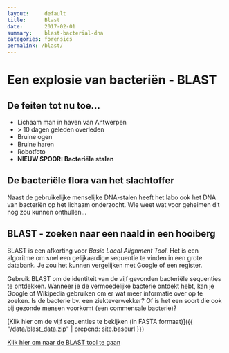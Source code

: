 ```yaml
---
layout:     default
title:      Blast
date:       2017-02-01
summary:    blast-bacterial-dna
categories: forensics
permalink: /blast/
---
```


# Een explosie van bacteriën - BLAST

## De feiten tot nu toe...

- Lichaam man in haven van Antwerpen
- \> 10 dagen geleden overleden
- Bruine ogen
- Bruine haren
- Robotfoto
- **NIEUW SPOOR: Bacteriële stalen**


## De bacteriële flora van het slachtoffer

Naast de gebruikelijke menselijke DNA-stalen heeft het labo ook het DNA van bacteriën op het lichaam onderzocht. Wie weet wat voor geheimen dit nog zou kunnen onthullen...

## BLAST - zoeken naar een naald in een hooiberg

BLAST is een afkorting voor *Basic Local Alignment Tool*. Het is een algoritme om snel een gelijkaardige sequentie te vinden in een grote databank. Je zou het kunnen vergelijken met Google of een register.

Gebruik BLAST om de identiteit van de vijf gevonden bacteriële sequenties te ontdekken. Wanneer je de vermoedelijke bacterie ontdekt hebt, kan je Google of Wikipedia gebruiken om er wat meer informatie over op te zoeken. Is de bacterie bv. een ziekteverwekker? Of is het een soort die ook bij gezonde mensen voorkomt (een commensale bacterie)?

[Klik hier om de vijf sequenties te bekijken (in FASTA formaat)]({{ "/data/blast_data.zip" | prepend: site.baseurl }})

[Klik hier om naar de BLAST tool te gaan](https://blast.ncbi.nlm.nih.gov/Blast.cgi)

<!-- [Klik hier voor de update!]({{"/msa" | prepend: site.baseurl }}) -->
